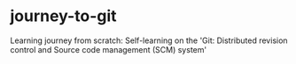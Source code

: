 journey-to-git
==============

Learning journey from scratch: Self-learning on the 'Git: Distributed revision control and Source code management (SCM) system'
